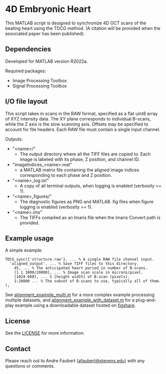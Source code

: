 # 4D Embryonic Heart

This MATLAB script is designed to synchronize 4D OCT scans of the beating heart using the TDCG method. (A citation will be provided when the associated paper has been published).

## Dependencies

Developed for MATLAB version R2022a.

Required packages:
- Image Processing Toolbox
- Signal Processing Toolbox

## I/O file layout

This script takes in scans in the RAW format, specified as a flat uint8 array of XYZ intensity data. The XY plane corresponds to individual B-scans, while the Z axis is the slow scanning axis. Offsets may be specified to account for file headers. Each RAW file must contain a single input channel.

Outputs:
- "\<name\>/"
	- The output directory where all the TIFF files are copied to. Each image is labeled with its phase, Z position, and channel ID.
- "imageIndices\_\<name\>.mat"
	- a MATLAB matrix file containing the aligned image indices corresponding to each phase and Z position.
- "\<name\>\_log.txt"
	- A copy of all terminal outputs, when logging is enabled (verbosity >= 1).
- "\<name\>\_figures/"
	- The diagnostic figures as PNG and MATLAB .fig files when figure logging is enabled (verbosity >= 1).
- "\<name\>.ims"
	- The TIFFs compiled as an Imaris file when the Imaris Convert path is provided.

## Example usage

A simple example.
```
TDCG_sync({'structure.raw'}, ... % A single RAW file channel input.
  'aligned_output', ... % Save TIFF files to this directory.
	45, ... % The anticipated heart period in number of B-scans.
	[1 1 1000/20000], ... % Image scan scale in microns/pixel.
	[1024 600], ... % [height width] of B-scan (pixels).
	1:20000 ... % The subset of B-scans to use, typically all of them.
);
```

See [alignment_example_multi.m](alignment_example_multi.m) for a more complex example processing multiple datasets, and [alignment_example_with_dataset.m](alignment_example_with_dataset.m) for a plug-and-play example using a downloadable dataset hosted on [figshare](https://doi.org/10.6084/m9.figshare.21563472).

## License

See the [LICENSE](LICENSE) for more information.

## Contact

Please reach out to Andre Faubert (<afaubert@stevens.edu>) with any questions or comments.